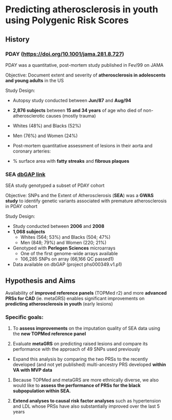 # Predicting atherosclerosis in youth using Polygenic Risk Scores

## History

### PDAY (https://doi.org/10.1001/jama.281.8.727)

PDAY was a quantitative, post-mortem study published in Fev/99 on JAMA

Objective: Document extent and severity of **atherosclerosis in adolescents and young adults** in the US

Study Design:

 - Autopsy study conducted between **Jun/87** and **Aug/94**

 - **2,876 subjects** between **15 and 34 years** of age who died of non-atherosclerotic causes (mostly trauma)
  - Whites (48%) and Blacks (52%)
  - Men (76%) and Women (24%)

 - Post-mortem quantitative assessment of lesions in their aorta and coronary arteries:
  - % surface area with **fatty streaks** and **fibrous plaques**

### SEA [dbGAP link](https://www.ncbi.nlm.nih.gov/projects/gap/cgi-bin/study.cgi?study_id=phs000349.v1.p1&phv=159038&phd=3526&pha=&pht=2191&phvf=&phdf=&phaf=&phtf=&dssp=1&consent=&temp=1)
 
SEA study genotyped a subset of PDAY cohort

Objective: 
SNPs and the Extent of Atherosclerosis (**SEA**) was a **GWAS study** to identify genetic variants associated with premature atherosclerosis in PDAY cohort

Study Design:
 - Study conducted between **2006** and **2008**
 - **1,068 subjects**
   - Whites (564; 53%) and Blacks (504; 47%)
   - Men (848; 79%) and Women (220; 21%)
 - Genotyped with **Perlegen Sciences** microarrays
   - One of the first genome-wide arrays available
   - 106,285 SNPs on array (66,166 QC passed1)
 - Data available on dbGAP (project phs000349.v1.p1)

## Hypothesis and Aims

Availability of **improved reference panels** (TOPMed r2) and more **advanced PRSs for CAD** (ie. metaGRS) enables significant improvements on **predicting atherosclerosis in youth** (early lesions)

### Specific goals:

 1. To **assess improvements** on the imputation quality of SEA data using the **new TOPMed reference panel**

 1. Evaluate **metaGRS** on predicting raised lesions and compare its performance with the approach of 49 SNPs used previously

  - Expand this analysis by comparing the two PRSs to the recently developed (and not yet published) multi-ancestry PRS developed **within VA with MVP data**

 1. Because TOPMed and metaGRS are more ethnically diverse, we also would like to **assess the performance of PRSs for the black subpopulation within SEA.**

 1. **Extend analyses to causal risk factor analyses** such as hypertension and LDL whose PRSs have also substantially improved over the last 5 years


